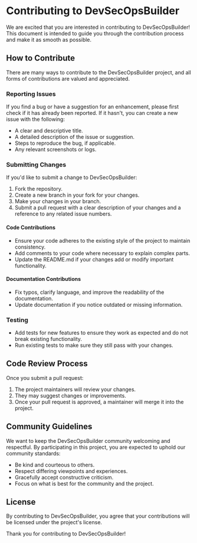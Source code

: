 # Contributing to DevSecOpsBuilder

We are excited that you are interested in contributing to DevSecOpsBuilder! This document is intended to guide you through the contribution process and make it as smooth as possible.

## How to Contribute

There are many ways to contribute to the DevSecOpsBuilder project, and all forms of contributions are valued and appreciated.

### Reporting Issues

If you find a bug or have a suggestion for an enhancement, please first check if it has already been reported. If it hasn't, you can create a new issue with the following:

- A clear and descriptive title.
- A detailed description of the issue or suggestion.
- Steps to reproduce the bug, if applicable.
- Any relevant screenshots or logs.

### Submitting Changes

If you'd like to submit a change to DevSecOpsBuilder:

1. Fork the repository.
2. Create a new branch in your fork for your changes.
3. Make your changes in your branch.
4. Submit a pull request with a clear description of your changes and a reference to any related issue numbers.

#### Code Contributions

- Ensure your code adheres to the existing style of the project to maintain consistency.
- Add comments to your code where necessary to explain complex parts.
- Update the README.md if your changes add or modify important functionality.

#### Documentation Contributions

- Fix typos, clarify language, and improve the readability of the documentation.
- Update documentation if you notice outdated or missing information.

### Testing

- Add tests for new features to ensure they work as expected and do not break existing functionality.
- Run existing tests to make sure they still pass with your changes.

## Code Review Process

Once you submit a pull request:

1. The project maintainers will review your changes.
2. They may suggest changes or improvements.
3. Once your pull request is approved, a maintainer will merge it into the project.

## Community Guidelines

We want to keep the DevSecOpsBuilder community welcoming and respectful. By participating in this project, you are expected to uphold our community standards:

- Be kind and courteous to others.
- Respect differing viewpoints and experiences.
- Gracefully accept constructive criticism.
- Focus on what is best for the community and the project.

## License

By contributing to DevSecOpsBuilder, you agree that your contributions will be licensed under the project's license.

Thank you for contributing to DevSecOpsBuilder!
